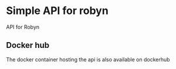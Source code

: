 # Simple API for robyn
API for Robyn

## Docker hub
The docker container hosting the api is also available on dockerhub
```docker pull arowley/robyn-api:latest
